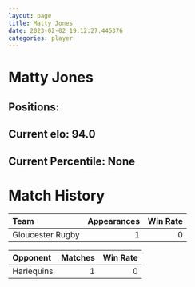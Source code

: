 ```yaml
---  
layout: page  
title: Matty Jones  
date: 2023-02-02 19:12:27.445376  
categories: player  
---
```

# Matty Jones

## Positions: 

## Current elo: 94.0

## Current Percentile: None

# Match History


| Team             |   Appearances |   Win Rate |
|:-----------------|--------------:|-----------:|
| Gloucester Rugby |             1 |          0 |

| Opponent   |   Matches |   Win Rate |
|:-----------|----------:|-----------:|
| Harlequins |         1 |          0 |